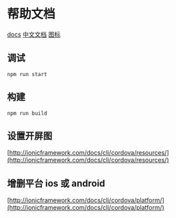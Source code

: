 # 帮助文档

[docs](http://ionicframework.com/docs/v1/overview/)
[中文文档](http://www.ionic.wang/js_doc-index-id-21.html)
[图标](http://ionicons.com/)

## 调试

```node
npm run start
```

## 构建

``` node
npm run build
```

## 设置开屏图

[http://ionicframework.com/docs/cli/cordova/resources/](http://ionicframework.com/docs/cli/cordova/resources/)

## 增删平台 ios 或 android

[http://ionicframework.com/docs/cli/cordova/platform/](http://ionicframework.com/docs/cli/cordova/platform/)
